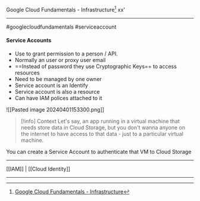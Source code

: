 Google Cloud Fundamentals - Infrastructure[^1] 
xx'
***
#googlecloudfundamentals #serviceaccount

#### Service Accounts
- Use to grant permission to a person / API.
- Normally an user or proxy user email
- ==Instead of password they use Cryptographic Keys== to access resources
- Need to be managed by one owner
- Service account is an Identify
- Service account is also a resource
- Can have IAM polices attached to it

![[Pasted image 20240401153300.png]]

>[!info] Context
>Let's say, an app running in a virtual machine that needs store data in Cloud Storage, but you don't wanna anyone on the internet to have access to that data - just to a particular virtual machine.
>
You can create a Service Account to authenticate that VM to Cloud Storage


***
[[IAM]] | [[Cloud Identity]]

***
[^1]: [Google Cloud Fundamentals - Infrastructure](https://www.coursera.org/learn/gcp-fundamentals/home)


